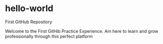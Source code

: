# hello-world
First GitHub Repository

Welcome to the First GitHib Practice Experience. 
Am here to learn and grow professionally through this perfect platform 

